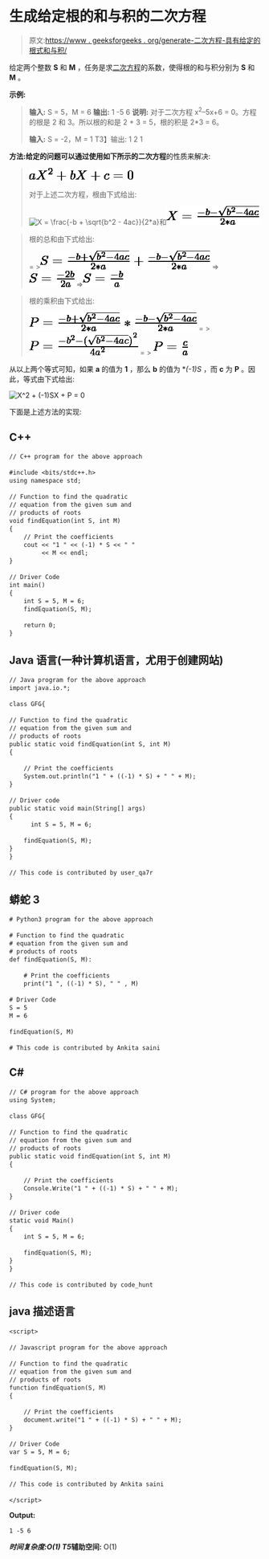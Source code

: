 # 生成给定根的和与积的二次方程

> 原文:[https://www . geeksforgeeks . org/generate-二次方程-具有给定的根式和与积/](https://www.geeksforgeeks.org/generate-quadratic-equation-having-given-sum-and-product-of-roots/)

给定两个整数 **S** 和 **M** ，任务是求[二次方程](https://www.geeksforgeeks.org/program-to-find-the-roots-of-quadratic-equation/)的系数，使得根的和与积分别为 **S** 和 **M** 。

**示例:**

> **输入:** S = 5，M = 6
> **输出:** 1 -5 6
> **说明:**
> 对于二次方程 x<sup>2</sup>–5x+6 = 0。方程的根是 2 和 3。所以根的和是 2 + 3 = 5，根的积是 2*3 = 6。
> 
> **输入:** S = -2，M = 1
> T3】输出: 1 2 1

**方法:**给定的问题可以通过使用如下所示的**二次方程**的性质来解决:

> ![aX^2 + bX + c = 0](img/2a67196545de1404442d168618ffb8f0.png "Rendered by QuickLaTeX.com")
> 
> 对于上述二次方程，根由下式给出:
> 
> ![X = \frac{-b + \sqrt{b^2 - 4ac}}{2*a}         ](img/e72517bed4fdb01dad88a0ab81191c65.png "Rendered by QuickLaTeX.com")和![X = \frac{-b - \sqrt{b^2 - 4ac}}{2*a}](img/ca6a2068f12d01cbf162ebddb6a69ffe.png "Rendered by QuickLaTeX.com")

> 根的总和由下式给出:
> 
> = >![S = \frac{-b + \sqrt{b^2 - 4ac}}{2*a} + \frac{-b - \sqrt{b^2 - 4ac}}{2*a}         ](img/0516f11f7cd6c59cf663096ebf325985.png "Rendered by QuickLaTeX.com")
> =>![S = \frac{-2b}{2a}         ](img/bbd868f1a63cd367efcb99a029fb2c85.png "Rendered by QuickLaTeX.com")
> =>![S = \frac{-b}{a}](img/4550dd303a034dcb0bfc9e8e44eba7b4.png "Rendered by QuickLaTeX.com")

> 根的乘积由下式给出:
> 
> ![P = \frac{-b + \sqrt{b^2 - 4ac}}{2*a} * \frac{-b - \sqrt{b^2 - 4ac}}{2*a}         ](img/afba6b74bee7331ef18aa3a5b357aed1.png "Rendered by QuickLaTeX.com")
> = > ![P = \frac{{-b}^2 - {(\sqrt{b^2 - 4ac})}^2}{4{a}^2}         ](img/50e5a80c824fca7060094a8765d44567.png "Rendered by QuickLaTeX.com")
> = > ![P = \frac{c}{a}](img/9df5dd420cdf073787149ded39404d69.png "Rendered by QuickLaTeX.com")

从以上两个等式可知，如果 **a** 的值为 **1** ，那么 **b** 的值为 **(-1)*S** ，而 **c** 为 **P** 。因此，等式由下式给出:

![X^2 + (-1)*S*X + P = 0](img/1b9754a6f1368ab74f02f19056035040.png "Rendered by QuickLaTeX.com")

下面是上述方法的实现:

## C++

```
// C++ program for the above approach

#include <bits/stdc++.h>
using namespace std;

// Function to find the quadratic
// equation from the given sum and
// products of roots
void findEquation(int S, int M)
{
    // Print the coefficients
    cout << "1 " << (-1) * S << " "
         << M << endl;
}

// Driver Code
int main()
{
    int S = 5, M = 6;
    findEquation(S, M);

    return 0;
}
```

## Java 语言(一种计算机语言，尤用于创建网站)

```
// Java program for the above approach
import java.io.*;

class GFG{

// Function to find the quadratic
// equation from the given sum and
// products of roots
public static void findEquation(int S, int M)
{

    // Print the coefficients
    System.out.println("1 " + ((-1) * S) + " " + M);   
}

// Driver code
public static void main(String[] args)
{
      int S = 5, M = 6;

    findEquation(S, M);
}
}

// This code is contributed by user_qa7r
```

## 蟒蛇 3

```
# Python3 program for the above approach

# Function to find the quadratic
# equation from the given sum and
# products of roots
def findEquation(S, M):

    # Print the coefficients
    print("1 ", ((-1) * S), " " , M)

# Driver Code
S = 5
M = 6

findEquation(S, M)

# This code is contributed by Ankita saini
```

## C#

```
// C# program for the above approach
using System;

class GFG{

// Function to find the quadratic
// equation from the given sum and
// products of roots
public static void findEquation(int S, int M)
{

    // Print the coefficients
    Console.Write("1 " + ((-1) * S) + " " + M);  
}

// Driver code
static void Main()
{
    int S = 5, M = 6;

    findEquation(S, M);
}
}

// This code is contributed by code_hunt
```

## java 描述语言

```
<script>

// Javascript program for the above approach

// Function to find the quadratic
// equation from the given sum and
// products of roots
function findEquation(S, M)
{

    // Print the coefficients
    document.write("1 " + ((-1) * S) + " " + M);   
}

// Driver Code
var S = 5, M = 6;

findEquation(S, M);

// This code is contributed by Ankita saini

</script>
```

**Output:** 

```
1 -5 6
```

***时间复杂度:**O(1)*
T5**辅助空间:** O(1)